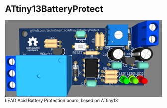 # ATtiny13BatteryProtect
![PCB 3D model](https://raw.githubusercontent.com/techn0man1ac/ATtiny13BatteryProtect/main/Imgs/3d_model_PCB_Up.png "PCB 3D model")
LEAD Acid Battery Protection board, based on ATtiny13 
